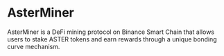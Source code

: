 # AsterMiner
AsterMiner is a DeFi mining protocol on Binance Smart Chain that allows users to stake ASTER tokens and earn rewards through a unique bonding curve mechanism.
